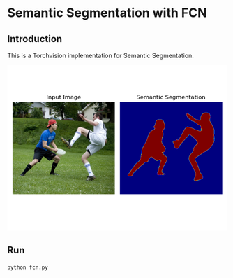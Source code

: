 # Semantic Segmentation with FCN

## Introduction
This is a Torchvision implementation for Semantic Segmentation.

![image](https://github.com/byunghyun23/semantic-segmentation/blob/main/assets/fig1.PNG)

## Run
```
python fcn.py
```

